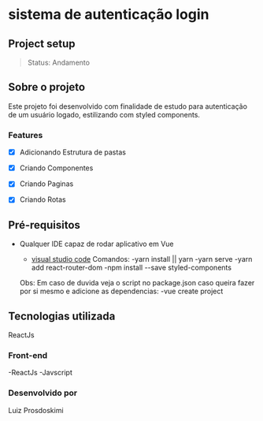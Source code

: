 # sistema de autenticação login

## Project setup

> Status: Andamento

## Sobre o projeto

Este projeto foi desenvolvido com finalidade de estudo para autenticação de um usuário logado, estilizando com styled components.

### Features

- [x] Adicionando Estrutura de pastas
- [x] Criando Componentes
- [x] Criando Paginas
- [x] Criando Rotas


## Pré-requisitos

- Qualquer IDE capaz de rodar aplicativo em Vue

  - [visual studio code](https://code.visualstudio.com/)
  Comandos:
  -yarn install || yarn
  -yarn serve
  -yarn add react-router-dom
  -npm install --save styled-components
  
  Obs: Em caso de duvida veja o script no package.json
  caso queira fazer por si mesmo e adicione as dependencias:
  -vue create project

## Tecnologias utilizada
ReactJs

### Front-end

-ReactJs
-Javscript

### Desenvolvido por

Luiz Prosdoskimi
